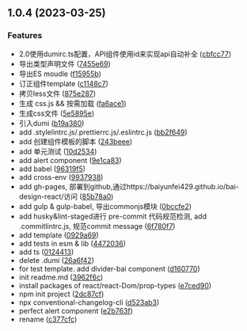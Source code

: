 ## 1.0.4 (2023-03-25)


### Features

* 2.0使用dumirc.ts配置，API组件使用id来实现api自动补全 ([cbfcc77](https://gitlab.com/baiyunfei429/bai-design-react/commit/cbfcc7708d151a05baf54c8afd31101754de26ed))
* 导出类型声明文件 ([7455e69](https://gitlab.com/baiyunfei429/bai-design-react/commit/7455e69bdd678a0506da5a1d3d2948a5d4e19f3e))
* 导出ES moudle ([f15955b](https://gitlab.com/baiyunfei429/bai-design-react/commit/f15955b95c8b4652b325227891de4533edbd2216))
* 订正组件template ([c1148c7](https://gitlab.com/baiyunfei429/bai-design-react/commit/c1148c7be89219ad34eba219c4bee1bc4154fe8a))
* 拷贝less文件 ([875e287](https://gitlab.com/baiyunfei429/bai-design-react/commit/875e287e3f50e524a2b26ca5056f104c174cdc9a))
* 生成 css.js && 按需加载 ([fa6ace1](https://gitlab.com/baiyunfei429/bai-design-react/commit/fa6ace113daa98e9e31523881db1d041e6da3a77))
* 生成css文件 ([5e5895e](https://gitlab.com/baiyunfei429/bai-design-react/commit/5e5895eec1bfd825f3dc0650ed5b34f435b1e3d3))
* 引入dumi ([b19a380](https://gitlab.com/baiyunfei429/bai-design-react/commit/b19a380a2c163aa30c43ef46bc388c83955eef89))
* add .stylelintrc.js/.prettierrc.js/.eslintrc.js ([bb2f649](https://gitlab.com/baiyunfei429/bai-design-react/commit/bb2f6499a750ac93f96b8887b0f48799d2ded44b))
* add 创建组件模板的脚本 ([243beee](https://gitlab.com/baiyunfei429/bai-design-react/commit/243beeecb9e37df10ac74c77a9dc41dd2f857b86))
* add 单元测试 ([10d2534](https://gitlab.com/baiyunfei429/bai-design-react/commit/10d25346d7cde500e80e077495ce9f62d2cb7c9e))
* add alert component ([9e1ca83](https://gitlab.com/baiyunfei429/bai-design-react/commit/9e1ca83d64305a5805d46cf0dda68910acaeabce))
* add babel ([96319f5](https://gitlab.com/baiyunfei429/bai-design-react/commit/96319f5223e53893deaa8404fef23712238e8b1b))
* add cross-env ([9937938](https://gitlab.com/baiyunfei429/bai-design-react/commit/9937938aaa24c0e4b631129344d3206156412a50))
* add gh-pages, 部署到github,通过https://baiyunfei429.github.io/bai-design-react/访问 ([85b78a0](https://gitlab.com/baiyunfei429/bai-design-react/commit/85b78a05113e8d02357cbc562a6aac8e9ddfa301))
* add gulp & gulp-babel, 导出commonjs模块 ([0bccfe2](https://gitlab.com/baiyunfei429/bai-design-react/commit/0bccfe2d047ed26fed8bdff321123b27d118feca))
* add husky&lint-staged进行 pre-commit 代码规范检测, add .commitlintrc.js, 规范commit message ([6f780f7](https://gitlab.com/baiyunfei429/bai-design-react/commit/6f780f731fe81d4878b88a76b609b505b7bf128e))
* add template ([0929a69](https://gitlab.com/baiyunfei429/bai-design-react/commit/0929a6964ce3afde5687479c048ea973d1d2488f))
* add tests in esm & lib ([4472036](https://gitlab.com/baiyunfei429/bai-design-react/commit/44720362fcae75b4a97e6ce6fdfe38b083262ea0))
* add ts ([0124413](https://gitlab.com/baiyunfei429/bai-design-react/commit/0124413ee29ad5fd7dd18bad184d3737b3c30ab7))
* delete .dumi ([26a6f42](https://gitlab.com/baiyunfei429/bai-design-react/commit/26a6f4213c3968ddd105ad59544c4ac12c2a741f))
* for test template. add divider-bai component ([d160770](https://gitlab.com/baiyunfei429/bai-design-react/commit/d160770050e8eb11d730b9d6ad529533229310ca))
* init readme.md ([3962f6c](https://gitlab.com/baiyunfei429/bai-design-react/commit/3962f6c0e8ed069875e0952ebf691ccb7e7db095))
* install packages of react/react-Dom/prop-types ([e7ced90](https://gitlab.com/baiyunfei429/bai-design-react/commit/e7ced90826230a75378d16f817edc043da0aa7f4))
* npm init project ([2dc87cf](https://gitlab.com/baiyunfei429/bai-design-react/commit/2dc87cf59e0e3c393468b40e1a786424f32c7d15))
* npx conventional-changelog-cli ([d523ab3](https://gitlab.com/baiyunfei429/bai-design-react/commit/d523ab3732300ee3479777f4b23812fca25e3c93))
* perfect alert component ([e2b763f](https://gitlab.com/baiyunfei429/bai-design-react/commit/e2b763f5f95a7ff326ea35762d7f45062ea4d653))
* rename ([c377cfc](https://gitlab.com/baiyunfei429/bai-design-react/commit/c377cfc60ada9401e70ef110a43160d352d81f9c))



